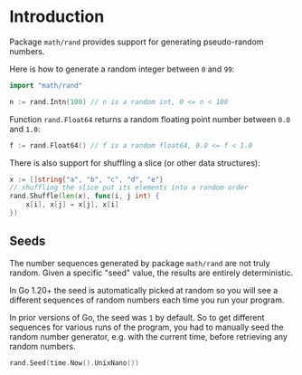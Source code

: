 # Introduction

Package `math/rand` provides support for generating pseudo-random numbers.

Here is how to generate a random integer between `0` and `99`:

```go
import "math/rand"

n := rand.Intn(100) // n is a random int, 0 <= n < 100
```

Function `rand.Float64` returns a random floating point number between `0.0` and `1.0`:

```go
f := rand.Float64() // f is a random float64, 0.0 <= f < 1.0
```

There is also support for shuffling a slice (or other data structures):

```go
x := []string{"a", "b", "c", "d", "e"}
// shuffling the slice put its elements into a random order
rand.Shuffle(len(x), func(i, j int) {
	x[i], x[j] = x[j], x[i]
})
```

## Seeds

The number sequences generated by package `math/rand` are not truly random.
Given a specific "seed" value, the results are entirely deterministic.

In Go 1.20+ the seed is automatically picked at random so you will see a different sequences of random numbers each time you run your program. 

In prior versions of Go, the seed was `1` by default.
So to get different sequences for various runs of the program, you had to manually seed the random number generator, e.g. with the current time, before retrieving any random numbers.

```go
rand.Seed(time.Now().UnixNano())
```
